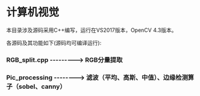 # 计算机视觉

本目录涉及源码采用C++编写，运行在VS2017版本，OpenCV 4.3版本。

各源码及其功能如下(源码均可编译运行):
   
### RGB_split.cpp ---------> RGB分量提取
### Pic_processing --------> 滤波（平均、高斯、中值）、边缘检测算子（sobel、canny）



